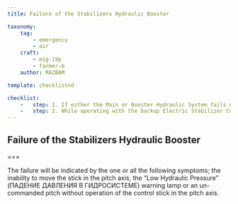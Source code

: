```yaml
---
title: Failure of the Stabilizers Hydraulic Booster

taxonomy:
    tag:
        - emergency
        - air
    craft: 
        - mig-19p
        - farmer-b
    author: RAZBAM

template: checklistnd

checklist:
    -   step: 1. If either the Main or Booster Hydraulic System fails or the BU14M Hydraulic Booster fails in flight, switch to the backup MUS-2 Electric Stabilizer Control using the switch in the Left Side Panel. 
    -   step: 2. While operating with the backup Electric Stabilizer Control System bear in mind that the Stabilizer Control is not as responsive as the Hydraulic Stabilizer Control System. Continuation of the Mission under these conditions is Forbidden, return immediately to the airbase. You should attempt to maintain an IAS of 700 kph or below and perform wide turns making sure to avoid high bank angles.
---
```


## Failure of the Stabilizers Hydraulic Booster

===

The failure will be indicated by the one or all the following symptoms; the inability to move the stick in the pitch axis, the “Low Hydraulic Pressure” (ПАДЕНИЕ ДАВЛЕНИЯ В ГИДРОСИСТЕМЕ) warning lamp or an un-commanded pitch without operation of the control stick in the pitch axis.
